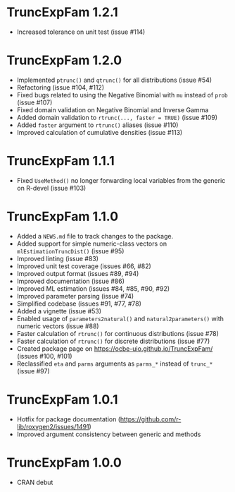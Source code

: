 # TruncExpFam 1.2.1

* Increased tolerance on unit test (issue #114)

# TruncExpFam 1.2.0

* Implemented `ptrunc()` and `qtrunc()` for all distributions (issue #54)
* Refactoring (issue #104, #112)
* Fixed bugs related to using the Negative Binomial with `mu` instead of `prob` (issue #107)
* Fixed domain validation on Negative Binomial and Inverse Gamma
* Added domain validation to `rtrunc(..., faster = TRUE)` (issue #109)
* Added `faster` argument to `rtrunc()` aliases (issue #110)
* Improved calculation of cumulative densities (issue #113)

# TruncExpFam 1.1.1

* Fixed `UseMethod()` no longer forwarding local variables from the generic on R-devel (issue #103)

# TruncExpFam 1.1.0

* Added a `NEWS.md` file to track changes to the package.
* Added support for simple numeric-class vectors on `mlEstimationTruncDist()` (issue #95)
* Improved linting (issue #83)
* Improved unit test coverage (issues #66, #82)
* Improved output format (issues #89, #94)
* Improved documentation (issue #86)
* Improved ML estimation (issues #84, #85, #90, #92)
* Improved parameter parsing (issue #74)
* Simplified codebase (issues #91, #77, #78)
* Added a vignette (issue #53)
* Enabled usage of `parameters2natural()` and `natural2parameters()` with numeric vectors (issue #88)
* Faster calculation of `rtrunc()` for continuous distributions (issue #78)
* Faster calculation of `rtrunc()` for discrete distributions (issue #77)
* Created package page on https://ocbe-uio.github.io/TruncExpFam/ (issues #100, #101)
* Reclassified `eta` and `parms` arguments as `parms_*` instead of `trunc_*` (issue #97)

# TruncExpFam 1.0.1

* Hotfix for package documentation (https://github.com/r-lib/roxygen2/issues/1491)
* Improved argument consistency between generic and methods

# TruncExpFam 1.0.0

* CRAN debut
